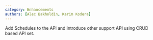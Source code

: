 ```yaml
---
category: Enhancements
authors: [Alec Bakholdin, Karim Kodera]
---
```


Add Schedules to the API and introduce other support API using CRUD based API set.
